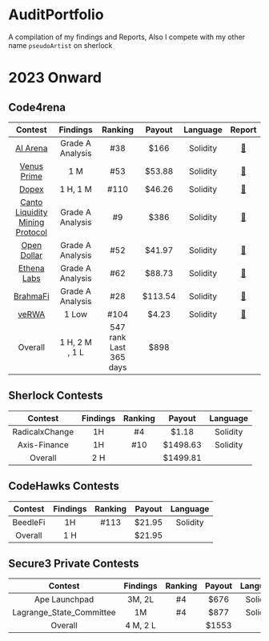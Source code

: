 # AuditPortfolio
A compilation of my findings and Reports, Also I compete with my other name `pseudoArtist` on sherlock

# 2023 Onward

## Code4rena

| Contest | Findings | Ranking | Payout | Language | Report |
|:--:|:--:|:--:|:--:|:--:|:--:|
| [AI Arena](https://code4rena.com/audits/2024-02-ai-arena#top) | Grade A Analysis | #38 | $166 | Solidity |  [📄](https://code4rena.com/reports/2023-09-venus) |
| [Venus Prime](https://code4rena.com/audits/2023-09-venus-prime) | 1 M | #53 | $53.88 | Solidity |  [📄](https://code4rena.com/reports/2023-09-venus) |
| [Dopex](https://code4rena.com/audits/2023-08-dopex) | 1 H, 1 M | #110 | $46.26 | Solidity |  [📄](https://code4rena.com/reports/2023-08-dopex) |
| [Canto Liquidity Mining Protocol](https://code4rena.com/audits/2023-10-canto-liquidity-mining-protocol) | Grade A Analysis | #9 | $386 | Solidity |  [📄](https://code4rena.com/reports/2023-10-canto) |
| [Open Dollar](https://code4rena.com/audits/2023-10-open-dollar) | Grade A Analysis | #52 | $41.97 | Solidity |  [📄](https://code4rena.com/reports/2023-10-opendollar) |
| [Ethena Labs](https://code4rena.com/audits/2023-10-ethena-labs) | Grade A Analysis | #62 | $88.73 | Solidity |  [📄](https://code4rena.com/reports/2023-10-ethena)|
| [BrahmaFi](https://code4rena.com/reports/2023-10-brahma) | Grade A Analysis | #28 | $113.54 | Solidity |  [📄](https://code4rena.com/reports/2023-10-brahma)|
| [veRWA](https://code4rena.com/reports/2023-08-verwa) | 1 Low | #104 | $4.23 | Solidity |  [📄](https://code4rena.com/reports/2023-08-verwa)|
| Overall | 1 H, 2 M , 1 L | 547 rank Last 365 days | $898 | | |


## Sherlock Contests

| Contest | Findings | Ranking | Payout | Language |  
|:--:|:--:|:--:|:--:|:--:|
| RadicalxChange | 1H | #4 | $1.18 | Solidity |
| Axis-Finance | 1H | #10 | $1498.63 | Solidity |
| Overall | 2 H |   | $1499.81 | | 

## CodeHawks Contests

| Contest | Findings | Ranking | Payout | Language |  
|:--:|:--:|:--:|:--:|:--:|
| BeedleFi | 1H | #113 | $21.95 | Solidity |
| Overall | 1 H |   | $21.95 | | 

## Secure3 Private Contests

| Contest | Findings | Ranking | Payout | Language |  
|:--:|:--:|:--:|:--:|:--:|
| Ape Launchpad | 3M, 2L | #4 | $676 | Solidity |
| Lagrange_State_Committee| 1M | #4 | $877 | Solidity |
| Overall | 4 M, 2 L |   | $1553 | | 

